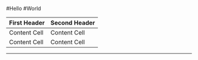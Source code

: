  #Hello
 #World

 First Header  | Second Header
------------- | -------------
Content Cell  | Content Cell
Content Cell  | Content Cell
_____
